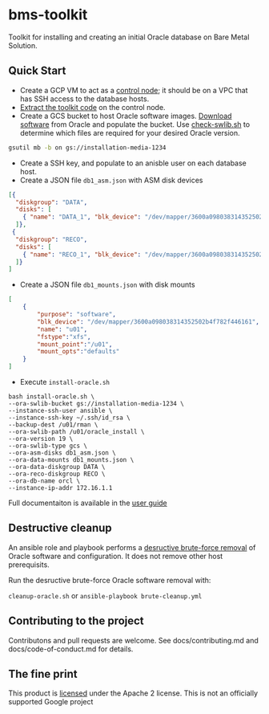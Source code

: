 # bms-toolkit

Toolkit for installing and creating an initial Oracle database on Bare Metal Solution.

## Quick Start 

* Create a GCP VM to act as a [control node](/docs/toolkit-user-guide#control-node-requirements); it should be on a VPC that has SSH access to the database hosts.
* [Extract the toolkit code](/docs/toolkit-user-guide#installing-the-toolkit) on the control node.
* Create a GCS bucket to host Oracle software images.  [Download software](/docs/toolkit-user-guide#downloading-and-staging-the-oracle-software) from Oracle and populate the bucket.  Use [check-swlib.sh](/docs/toolkit-user-guide#validating-media) to determine which files are required for your desired Oracle version.
```bash
gsutil mb -b on gs://installation-media-1234
```
* Create a SSH key, and populate to an anisble user on each database host.
* Create a JSON file `db1_asm.json` with ASM disk devices
```json
[{
  "diskgroup": "DATA",
  "disks": [
    { "name": "DATA_1", "blk_device": "/dev/mapper/3600a098038314352502b4f782f446155" },
  ]},
 {
  "diskgroup": "RECO",
  "disks": [
    { "name": "RECO_1", "blk_device": "/dev/mapper/3600a098038314352502b4f782f446162" },
  ]}
]
```
* Create a JSON file `db1_mounts.json` with disk mounts
```json
[
    {
        "purpose": "software",
        "blk_device": "/dev/mapper/3600a098038314352502b4f782f446161",
        "name": "u01",
        "fstype":"xfs",
        "mount_point":"/u01",
        "mount_opts":"defaults"
    }
]
```
* Execute `install-oracle.sh`
```
bash install-oracle.sh \
--ora-swlib-bucket gs://installation-media-1234 \
--instance-ssh-user ansible \
--instance-ssh-key ~/.ssh/id_rsa \
--backup-dest /u01/rman \
--ora-swlib-path /u01/oracle_install \
--ora-version 19 \
--ora-swlib-type gcs \
--ora-asm-disks db1_asm.json \
--ora-data-mounts db1_mounts.json \
--ora-data-diskgroup DATA \
--ora-reco-diskgroup RECO \
--ora-db-name orcl \
--instance-ip-addr 172.16.1.1
```

Full documentaiton is available in the [user guide](/docs/toolkit-user-guide)

## Destructive cleanup

An ansible role and playbook performs a [desructive brute-force removal](/docs/toolkit-user-guide#destructive-cleanup) of Oracle software and configuration.  It does not remove other host prerequisits.

Run the desructive brute-force Oracle software removal with:

`cleanup-oracle.sh` or `ansible-playbook brute-cleanup.yml`

## Contributing to the project

Contributons and pull requests are welcome.  See docs/contributing.md and docs/code-of-conduct.md for details.

## The fine print

This product is [licensed](LICENSE.md) under the Apache 2 license.  This is not an officially supported Google project
